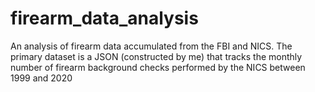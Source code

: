# firearm_data_analysis
An analysis of firearm data accumulated from the FBI and NICS. The primary dataset is a JSON (constructed by me) that tracks the monthly number of firearm background checks performed by the NICS between 1999 and 2020
